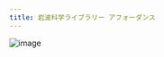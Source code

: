 ```yaml
---
title: 岩波科学ライブラリー アフォーダンス
---
```


![image](https://gyazo.com/6322c698b03f4e67ef5c1b88aaccf1cd/thumb/1000)
